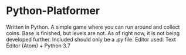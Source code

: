 # Python-Platformer
Written in Python.
A simple game where you can run around and collect coins. 
Base is finished, but levels are not. As of right now, it is not being developed further.
Included should only be a .py file.
Editor used: Text Editor (Atom) + Python 3.7
